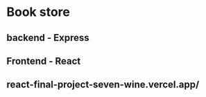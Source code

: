# Book store
## backend - Express
## Frontend - React

## react-final-project-seven-wine.vercel.app/
